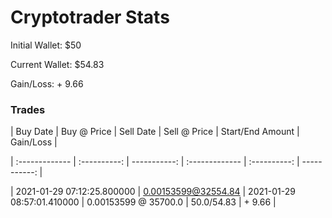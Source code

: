 # Cryptotrader Stats

Initial Wallet: $50

Current Wallet: $54.83

Gain/Loss: + 9.66

### Trades 

| Buy Date | Buy @ Price | Sell Date | Sell @ Price | Start/End Amount | Gain/Loss |

| :------------- | :----------: | -----------: | :------------- | :----------: | -----------: |

| 2021-01-29 07:12:25.800000 | 0.00153599@32554.84 | 2021-01-29 08:57:01.410000 | 0.00153599 @ 35700.0 | 50.0/54.83 | + 9.66 |

